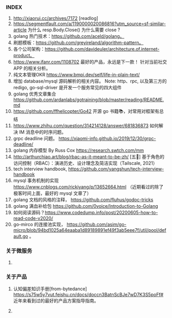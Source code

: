 ### INDEX 

1. http://xiaorui.cc/archives/7172 [readlog]
2. https://segmentfault.com/a/1190000020086816?utm_source=sf-similar-article
为什么 resp.Body.Close() 为什么需要 close ?
3. golang 热门技术：https://github.com/aceld/golang。
4. 刷题模板：https://github.com/greyireland/algorithm-pattern。
5. 各个公司架构：https://github.com/davideuler/architecture.of.internet-product。
6. https://www.ifanr.com/1108702 最好的产品，永远是下一款！ 针对当前社交 APP 的相关分析。
7. 纯文本管理OKR  https://www.bmpi.dev/self/life-in-plain-text/ 
8. 增加 database/mysql 源码解析的相关内容。
Note: http、rpc, 以及第三方的 redigo, go-sql-driver 是开发一个服务常见的四大组件
9. golang 优秀文章集合 https://github.com/ardanlabs/gotraining/blob/master/reading/README.md
10. https://github.com/ffhelicopter/Go42 开源 go 书籍📚，对常用对框架有总结
11. https://www.zhihu.com/question/314214128/answer/681836873 如何解决 IM 消息中的时序问题。
12. grpc deadline 问题。 https://xiaomi-info.github.io/2019/12/30/grpc-deadline/
13. golang 内存模型 By Russ Cox https://research.swtch.com/mm
14. http://arthurchiao.art/blog/rbac-as-it-meant-to-be-zh/ [五🌟]
基于角色的访问控制（RBAC）：演进历史、设计理念及简洁实现（Tailscale, 2021）
15. tech interview handbook, https://github.com/yangshun/tech-interview-handbook
16. mysql 事务机制的实现 https://www.cnblogs.com/rickiyang/p/13652664.html 
（近期看过的除了极客时间上面，最好的 mysql 文章了）
17. golang 文档的风格的注释， https://github.com/fluhus/godoc-tricks
18. golang 满血补给包 https://github.com/0voice/Introduction-to-Golang 
19. 如何阅读源码？https://www.codedump.info/post/20200605-how-to-read-code-v2020/
20. go-mirco 的连接池实现， https://github.com/asim/go-micro/blob/94bd1025a64eaaba1d89189891ef49f3ab5eee7f/util/pool/default.go 。 
### 关于微服务
1.  


### 关于产品
1. 认知偏差知识手册[from-bytedance] https://s75w5y7vut.feishu.cn/docs/doccn3BatnScBJe7wD7K3S5poFf#
近年来看到过的最好的产品方案指导指南。 

2.